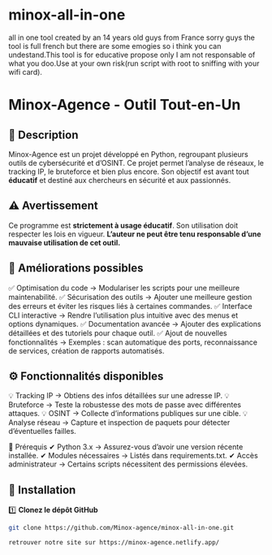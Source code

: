 # minox-all-in-one
all in one tool created by an 14 years old guys from France sorry guys the tool is full french but there are some emogies so i think you can undestand.This tool is for educative propose only I am not responsable of what you doo.Use at your own risk(run script with root to sniffing with your wifi card).

# Minox-Agence - Outil Tout-en-Un  

## 📌 Description  
Minox-Agence est un projet développé en Python, regroupant plusieurs outils de cybersécurité et d’OSINT. Ce projet permet l’analyse de réseaux, le tracking IP, le bruteforce et bien plus encore. Son objectif est avant tout **éducatif** et destiné aux chercheurs en sécurité et aux passionnés.  

## ⚠️ Avertissement  
Ce programme est **strictement à usage éducatif**. Son utilisation doit respecter les lois en vigueur. **L’auteur ne peut être tenu responsable d’une mauvaise utilisation de cet outil.**  

## 🚀 Améliorations possibles

✅ Optimisation du code → Modulariser les scripts pour une meilleure maintenabilité. ✅ Sécurisation des outils → Ajouter une meilleure gestion des erreurs et éviter les risques liés à certaines commandes. ✅ Interface CLI interactive → Rendre l’utilisation plus intuitive avec des menus et options dynamiques. ✅ Documentation avancée → Ajouter des explications détaillées et des tutoriels pour chaque outil. ✅ Ajout de nouvelles fonctionnalités → Exemples : scan automatique des ports, reconnaissance de services, création de rapports automatisés.

## ⚙️ Fonctionnalités disponibles

💡 Tracking IP → Obtiens des infos détaillées sur une adresse IP. 💡 Bruteforce → Teste la robustesse des mots de passe avec différentes attaques. 💡 OSINT → Collecte d’informations publiques sur une cible. 💡 Analyse réseau → Capture et inspection de paquets pour détecter d’éventuelles failles.


📂 Prérequis
✔ Python 3.x → Assurez-vous d’avoir une version récente installée. ✔ Modules nécessaires → Listés dans requirements.txt. ✔ Accès administrateur → Certains scripts nécessitent des permissions élevées.

## 🚀 Installation  
1️⃣ **Clonez le dépôt GitHub**  
```bash
git clone https://github.com/Minox-agence/minox-all-in-one.git

retrouver notre site sur https://minox-agence.netlify.app/
